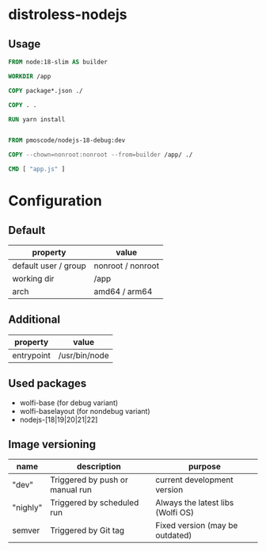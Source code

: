 # distroless-nodejs


## Usage

```dockerfile
FROM node:18-slim AS builder

WORKDIR /app

COPY package*.json ./

COPY . .

RUN yarn install


FROM pmoscode/nodejs-18-debug:dev

COPY --chown=nonroot:nonroot --from=builder /app/ ./

CMD [ "app.js" ]
```

# Configuration

## Default

| property             | value             |
|----------------------|-------------------|
| default user / group | nonroot / nonroot |
| working dir          | /app              |
| arch                 | amd64 / arm64     |

## Additional

| property   | value         |
|------------|---------------|
| entrypoint | /usr/bin/node |

## Used packages

- wolfi-base (for debug variant)
- wolfi-baselayout (for nondebug variant)
- nodejs-[18|19|20|21|22]

## Image versioning

| name     | description                     | purpose                           |
|----------|---------------------------------|-----------------------------------|
| "dev"    | Triggered by push or manual run | current development version       |
| "nighly" | Triggered by scheduled run      | Always the latest libs (Wolfi OS) |
| semver   | Triggered by Git tag            | Fixed version (may be outdated)   |
